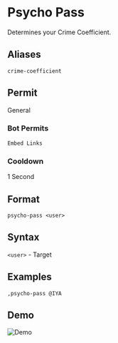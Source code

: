 # Psycho Pass
Determines your Crime Coefficient.

## Aliases
`crime-coefficient`
## Permit
General
### Bot Permits
`Embed Links`
### Cooldown
1 Second
## Format
`psycho-pass <user>`
## Syntax
`<user>` - Target
## Examples
`,psycho-pass @IYA`
## Demo 
![Demo](https://i.imgur.com/kJvxOMn.gif)
